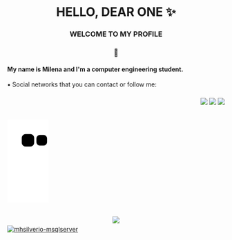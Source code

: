 <h1 align="center"> HELLO, DEAR ONE ✨</h1>

<h3 align="center"> WELCOME TO MY PROFILE </h3>
<h3 align="center"> 💙 </h3>

<h4> My name is Milena and I'm a computer engineering student.</h4>


<div> 
  ▪️ Social networks that you can contact or follow me:
  <h3 align = "end">
  <a href="https://instagram.com/mhsilverio" target="_blank"><img src="https://img.shields.io/badge/-Instagram-%23E4405F?style=for-the-badge&logo=instagram&logoColor=white" target="_blank"></a>
    <a href="https://www.linkedin.com/in/milenasilvério" target="_blank"><img src="https://img.shields.io/badge/-LinkedIn-%230077B5?style=for-the-badge&logo=linkedin&logoColor=white" target="_blank"></a> 
  <a href = "mailto:milenahsilverio@gmail.com"><img src="https://img.shields.io/badge/-Gmail-%23333?style=for-the-badge&logo=gmail&logoColor=white" target="_blank"></a>
</h3>
</div>  

##
<div>
  
![Snake animation](https://github.com/mhsilverio/mhsilverio/blob/output/github-contribution-grid-snake.svg)
</div>
  
##
<div align="center">
  <a href="https://github.com/mhsilverio">
  <img height="180em" src="https://github-readme-stats.vercel.app/api/top-langs/?username=mhsilverio&layout=compact&langs_count=7&theme=dracula"/>
</div> 
  
<img align="center" alt="mhsilverio-msqlserver"  src="https://komarev.com/ghpvc/?username=mhsilverio&style=flat-square">

